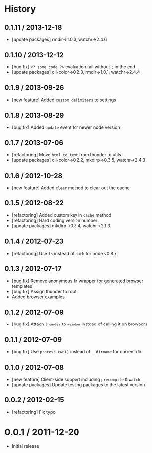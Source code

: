 # History

## 0.1.11 / 2013-12-18

- [update packages] rmdir->1.0.3, watchr->2.4.6



## 0.1.10 / 2013-12-12

- [bug fix] `<? some_code ?>` evaluation fail without `;` in the end
- [update packages] cli-color->0.2.3, rmdir->1.0.1, watchr->2.4.4



## 0.1.9 / 2013-09-26

- [new feature] Added `custom delimiters` to settings



## 0.1.8 / 2013-08-29

- [bug fix] Added `update` event for newer node version



## 0.1.7 / 2013-07-06

- [refactoring] Move `html_to_text` from thunder to utils
- [update packages] cli-color->0.2.2, mkdirp->0.3.5, watchr->2.4.3



## 0.1.6 / 2012-10-28

- [new feature] Added `clear` method to clear out the cache



## 0.1.5 / 2012-08-22

- [refactoring] Added custom key in `cache` method
- [refactoring] Hard coding version number
- [update packages] mkdirp->0.3.4, watchr->2.1.3



## 0.1.4 / 2012-07-23

- [refactoring] Use `fs` instead of `path` for node v0.8.x



## 0.1.3 / 2012-07-17

- [bug fix] Remove anonymous fn wrapper for generated browser templates
- [bug fix] Assign thunder to root
- Added browser examples



## 0.1.2 / 2012-07-09

- [bug fix] Attach `thunder` to `window` instead of calling it on browsers



## 0.1.1 / 2012-07-09

- [bug fix] Use `process.cwd()` instead of `__dirname` for current dir



## 0.1.0 / 2012-07-08

- [new feature] Client-side support including `precompile` & `watch`
- [update packages] Update testing packages to the latest version



## 0.0.2 / 2012-02-15

- [refactoring] Fix typo



# 0.0.1 / 2011-12-20

- Initial release
